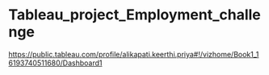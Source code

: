 # Tableau_project_Employment_challenge
https://public.tableau.com/profile/alikapati.keerthi.priya#!/vizhome/Book1_16193740511680/Dashboard1
